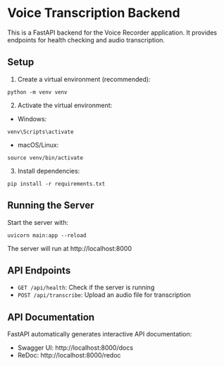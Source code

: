 # Voice Transcription Backend

This is a FastAPI backend for the Voice Recorder application. It provides endpoints for health checking and audio transcription.

## Setup

1. Create a virtual environment (recommended):
```
python -m venv venv
```

2. Activate the virtual environment:
- Windows:
```
venv\Scripts\activate
```
- macOS/Linux:
```
source venv/bin/activate
```

3. Install dependencies:
```
pip install -r requirements.txt
```

## Running the Server

Start the server with:
```
uvicorn main:app --reload
```

The server will run at http://localhost:8000

## API Endpoints

- `GET /api/health`: Check if the server is running
- `POST /api/transcribe`: Upload an audio file for transcription

## API Documentation

FastAPI automatically generates interactive API documentation:
- Swagger UI: http://localhost:8000/docs
- ReDoc: http://localhost:8000/redoc
